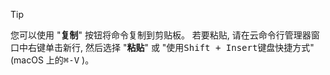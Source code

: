 > [!TIP]
> 您可以使用 "**复制**" 按钮将命令复制到剪贴板。 若要粘贴, 请在云命令行管理器窗口中右键单击新行, 然后选择 "**粘贴**" 或 "使用<kbd>Shift + Insert</kbd>键盘快捷方式" (macOS 上的<kbd>⌘-V</kbd> )。
